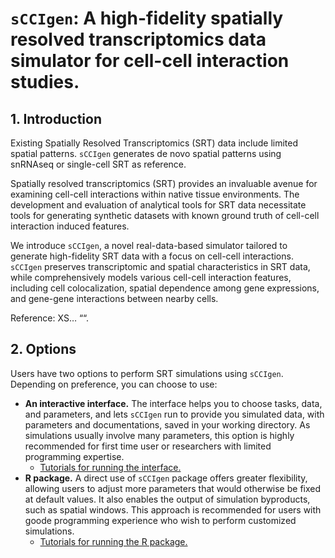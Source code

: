 
<!-- README.md is generated from README.Rmd. Please edit that file -->

# `sCCIgen`: A high-fidelity spatially resolved transcriptomics data simulator for cell-cell interaction studies.

## 1. Introduction

Existing Spatially Resolved Transcriptomics (SRT) data include limited
spatial patterns. `sCCIgen` generates de novo spatial patterns using
snRNAseq or single-cell SRT as reference.

Spatially resolved transcriptomics (SRT) provides an invaluable avenue
for examining cell-cell interactions within native tissue environments.
The development and evaluation of analytical tools for SRT data
necessitate tools for generating synthetic datasets with known ground
truth of cell-cell interaction induced features.

We introduce `sCCIgen`, a novel real-data-based simulator tailored to
generate high-fidelity SRT data with a focus on cell-cell interactions.
`sCCIgen` preserves transcriptomic and spatial characteristics in SRT
data, while comprehensively models various cell-cell interaction
features, including cell colocalization, spatial dependence among gene
expressions, and gene-gene interactions between nearby cells.

Reference: XS… ““.

## 2. Options

Users have two options to perform SRT simulations using `sCCIgen`.
Depending on preference, you can choose to use:

- **An interactive interface.** The interface helps you to choose tasks,
  data, and parameters, and lets `sCCIgen` run to provide you simulated
  data, with parameters and documentations, saved in your working
  directory. As simulations usually involve many parameters, this option
  is highly recommended for first time user or researchers with limited
  programming expertise.
  - [Tutorials for running the interface.](Interface.md)
- **R package.** A direct use of `sCCIgen` package offers greater
  flexibility, allowing users to adjust more parameters that would
  otherwise be fixed at default values. It also enables the output of
  simulation byproducts, such as spatial windows. This approach is
  recommended for users with goode programming experience who wish to
  perform customized simulations.
  - [Tutorials for running the R package.](Rpackage.md)
